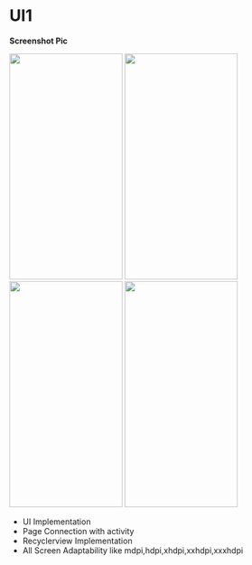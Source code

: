 


# UI1
**Screenshot Pic**
<p float="left">
  <img src="https://user-images.githubusercontent.com/52675676/132118099-97824526-723c-47fa-8377-2ed4efde7ab0.png" width="200" height="400" />
  <img src="https://user-images.githubusercontent.com/52675676/132118103-1112a93e-f442-47d4-9935-c62a7bbec6a6.png" width="200" height="400" />
  <img src="https://user-images.githubusercontent.com/52675676/132118104-4e424599-a7f6-465d-af30-f8912aa5fd4c.png" width="200" height="400" />
  <img src="https://user-images.githubusercontent.com/52675676/132118105-85e39e77-e1c4-4c09-ab8f-359c7387f411.png" width="200" height="400" />
</p>


* UI Implementation 
* Page Connection with activity
* Recyclerview Implementation
* All Screen Adaptability like mdpi,hdpi,xhdpi,xxhdpi,xxxhdpi
